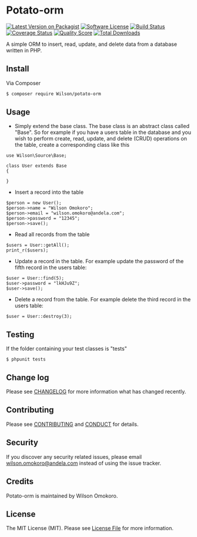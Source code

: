 # Potato-orm

[![Latest Version on Packagist][ico-version]][link-packagist]
[![Software License][ico-license]](LICENSE.md)
[![Build Status][ico-travis]][link-travis]
[![Coverage Status][ico-scrutinizer]][link-scrutinizer]
[![Quality Score][ico-code-quality]][link-code-quality]
[![Total Downloads][ico-downloads]][link-downloads]


A simple ORM to insert, read, update, and delete data from a database written in PHP.

## Install

Via Composer

``` bash
$ composer require Wilson/potato-orm
```

## Usage

- Simply extend the base class. The base class is an abstract class called "Base". So for example if you have a users table in the database and you wish to perform create, read, update, and delete (CRUD) operations on the table, create a corresponding class like this

```
use Wilson\Source\Base;

class User extends Base
{

}
```

- Insert a record into the table

```
$person = new User();
$person->name = "Wilson Omokoro";
$person->email = "wilson.omokoro@andela.com";
$person->password = "12345";
$person->save();
```

- Read all records from the table

```
$users = User::getAll();
print_r($users);
```

- Update a record in the table. For example update the password of the fifth record in the users table:

```
$user = User::find(5);
$user->password = "lkHJu9Z";
$user->save();
```

- Delete a record from the table. For example delete the third record in the users table:

```
$user = User::destroy(3);
```

## Testing

If the  folder containing your test classes is "tests"

```
$ phpunit tests
```

## Change log

Please see [CHANGELOG](CHANGELOG.md) for more information what has changed recently.

## Contributing

Please see [CONTRIBUTING](CONTRIBUTING.md) and [CONDUCT](CONDUCT.md) for details.

## Security

If you discover any security related issues, please email wilson.omokoro@andela.com instead of using the issue tracker.

## Credits

Potato-orm is maintained by Wilson Omokoro.

## License

The MIT License (MIT). Please see [License File](LICENSE.md) for more information.

[ico-version]: https://img.shields.io/packagist/v/league/:package_name.svg?style=flat-square
[ico-license]: https://img.shields.io/badge/license-MIT-brightgreen.svg?style=flat-square
[ico-travis]: https://img.shields.io/travis/thephpleague/:package_name/master.svg?style=flat-square
[ico-scrutinizer]: https://img.shields.io/scrutinizer/coverage/g/thephpleague/:package_name.svg?style=flat-square
[ico-code-quality]: https://img.shields.io/scrutinizer/g/thephpleague/:package_name.svg?style=flat-square
[ico-downloads]: https://img.shields.io/packagist/dt/league/:package_name.svg?style=flat-square

[link-packagist]: https://packagist.org/packages/league/:package_name
[link-travis]: https://travis-ci.org/thephpleague/:package_name
[link-scrutinizer]: https://scrutinizer-ci.com/g/thephpleague/:package_name/code-structure
[link-code-quality]: https://scrutinizer-ci.com/g/thephpleague/:package_name
[link-downloads]: https://packagist.org/packages/league/:package_name
[link-author]: https://github.com/:author_username
[link-contributors]: ../../contributors
